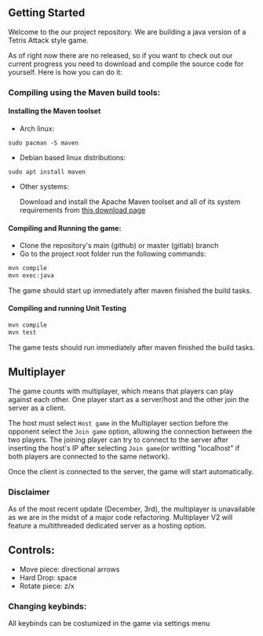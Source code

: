 ## Getting Started

Welcome to the our project repository. We are building a java version of a Tetris Attack style game.

As of right now there are no released, so if you want to check out our current progress you need to 
download and compile the source code for yourself.
Here is how you can do it:

### Compiling using the Maven build tools:

#### Installing the Maven toolset

 - Arch linux: 
 ```
 sudo pacman -S maven
 ```
 - Debian based linux distributions:
 ```
 sudo apt install maven
 ```
 - Other systems:

   Download and install the Apache Maven toolset and all of its system requirements from [this download page](https://maven.apache.org/download.cgi)

#### Compiling and Running the game:
- Clone the repository's main (github) or master (gitlab) branch
- Go to the project root folder run the following commands:

```bash
mvn compile
mvn exec:java
```
The game should start up immediately after maven finished the build tasks.

#### Compiling and running Unit Testing

```bash
mvn compile
mvn test
```
The game tests should run immediately  after maven finished the build tasks.

## Multiplayer

The game counts with multiplayer, which means that players can play against each other.
One player start as a server/host and the other join the server as a client.

The host must select ```Host game``` in the Multiplayer section before the opponent select
the ```Join game``` option, allowing the connection between the two players.
The joining player can try to connect to the server after inserting the host's IP after
selecting ```Join game```(or writting "localhost" if both players are connected to the same network).

Once the client is connected to the server, the game will start automatically.

### Disclaimer

As of the most recent update (December, 3rd), the multiplayer is unavailable as we are in the midst of a major code refactoring.
Multiplayer V2 will feature a multithreaded dedicated server as a hosting option.

## Controls:

- Move piece: directional arrows
- Hard Drop: space
- Rotate piece: z/x

### Changing keybinds:

All keybinds can be costumized in the game via settings menu
